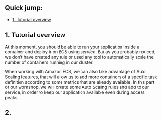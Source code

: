 ## Quick jump:

* [1. Tutorial overview](/07-AutoScaling#1-tutorial-overview)

## 1. Tutorial overview

At this moment, you should be able to run your application inside a container and deploy it on ECS using *service*. But as you probably noticed, we don't have created any rule or used any tool to automatically scale the number of containers running in our cluster.

When working with Amazon ECS, we can also take advantage of Auto Scaling features, that will allow us to add more containers of a specific task definition according to some metrics that are already available. In this part of our workshop, we will create some Auto Scaling rules and add to our service, in order to keep our application available even during access peaks.

## 2. 
